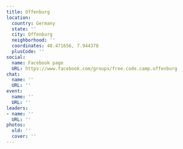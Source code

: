 ```yaml
---
title: Offenburg
location:
  country: Germany
  state: ''
  city: Offenburg
  neighborhood: ''
  coordinates: 48.471656, 7.944378
  plusCode: ''
social:
  name: Facebook page
  URL: https://www.facebook.com/groups/free.code.camp.offenburg
chat:
  name: ''
  URL: ''
event:
  name: ''
  URL: ''
leaders:
- name: ''
  URL: ''
photos:
  old: ''
  cover: ''
---
```

